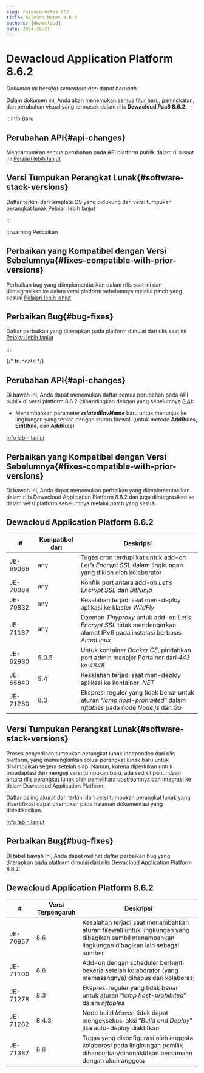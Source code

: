 ```yaml
---
slug: release-notes-862
title: Release Notes 8.6.2
authors: [dewacloud]
date: 2024-10-21
---
```

# Dewacloud Application Platform 8.6.2

_Dokumen ini bersifat sementara dan dapat berubah._

Dalam dokumen ini, Anda akan menemukan semua fitur baru, peningkatan, dan perubahan visual yang termasuk dalam rilis **Dewacloud PaaS 8.6.2**.

:::info Baru

## Perubahan API{#api-changes}

Mencantumkan semua perubahan pada API platform publik dalam rilis saat ini [Pelajari lebih lanjut](#api-changes)

## Versi Tumpukan Perangkat Lunak{#software-stack-versions}

Daftar terkini dari template OS yang didukung dan versi tumpukan perangkat lunak [Pelajari lebih lanjut](#software-stack-versions)

:::

:::warning Perbaikan

## Perbaikan yang Kompatibel dengan Versi Sebelumnya{#fixes-compatible-with-prior-versions}

Perbaikan bug yang diimplementasikan dalam rilis saat ini dan diintegrasikan ke dalam versi platform sebelumnya melalui patch yang sesuai [Pelajari lebih lanjut](#fixes-compatible-with-prior-versions)

## Perbaikan Bug{#bug-fixes}

Daftar perbaikan yang diterapkan pada platform dimulai dari rilis saat ini [Pelajari lebih lanjut](#bug-fixes)

:::

{/* truncate */}

## Perubahan API{#api-changes}

Di bawah ini, Anda dapat menemukan daftar semua perubahan pada API publik di versi platform 8.6.2 (dibandingkan dengan yang sebelumnya [8.4](<https://docs.dewacloud.com/release-notes/release-notes-84/#api-changes>)):

  * Menambahkan parameter _**relatedEnvName**_ baru untuk menunjuk ke lingkungan yang terkait dengan aturan firewall (untuk metode **AddRules**, **EditRule**, dan **AddRule**)

[Info lebih lanjut](<https://docs.jelastic.com/api/>)



## Perbaikan yang Kompatibel dengan Versi Sebelumnya{#fixes-compatible-with-prior-versions}

Di bawah ini, Anda dapat menemukan perbaikan yang diimplementasikan dalam rilis Dewacloud Application Platform 8.6.2 dan juga diintegrasikan ke dalam versi platform sebelumnya melalui patch yang sesuai.

Dewacloud Application Platform 8.6.2  
---  
| **#** | **Kompatibel dari** | **Deskripsi**  
---|---|---  
JE-69066 | any | Tugas cron terduplikat untuk add-on _Let’s Encrypt SSL_ dalam lingkungan yang diklon oleh kolaborator  
JE-70084 | any | Konflik port antara add-on _Let’s Encrypt SSL_ dan _BitNinja_  
JE-70832 | any | Kesalahan terjadi saat men-deploy aplikasi ke klaster _WildFly_  
JE-71137 | any | Daemon _Tinyproxy_ untuk add-on _Let’s Encrypt SSL_ tidak mendengarkan alamat IPv6 pada instalasi berbasis _AlmaLinux_  
JE-62980 | 5.0.5 | Untuk kontainer _Docker CE_, pindahkan port admin manajer Portainer dari _443_ ke _4848_  
JE-65840 | 5.4 | Kesalahan terjadi saat men-deploy aplikasi ke kontainer _.NET_  
JE-71280 | 8.3 | Ekspresi reguler yang tidak benar untuk aturan “_icmp host-prohibited_” dalam _nftables_ pada node _Node.js_ dan _Go_  
  


## Versi Tumpukan Perangkat Lunak{#software-stack-versions}

Proses penyediaan tumpukan perangkat lunak independen dari rilis platform, yang memungkinkan solusi perangkat lunak baru untuk disampaikan segera setelah siap. Namun, karena diperlukan untuk beradaptasi dan menguji versi tumpukan baru, ada sedikit penundaan antara rilis perangkat lunak oleh pemelihara upstreamnya dan integrasi ke dalam Dewacloud Application Platform.

Daftar paling akurat dan terkini dari [versi tumpukan perangkat lunak](<https://docs.dewacloud.com/docs/software-stacks-versions/>) yang disertifikasi dapat ditemukan pada halaman dokumentasi yang didedikasikan.

[Info lebih lanjut](<https://docs.dewacloud.com/docs/software-stacks-versions/>)



## Perbaikan Bug{#bug-fixes}

Di tabel bawah ini, Anda dapat melihat daftar perbaikan bug yang diterapkan pada platform dimulai dari rilis Dewacloud Application Platform 8.6.2:

Dewacloud Application Platform 8.6.2  
---  
| **#** | **Versi Terpengaruh** | **Deskripsi**  
---|---|---  
JE-70957 | 8.6 | Kesalahan terjadi saat menambahkan aturan firewall untuk lingkungan yang dibagikan sambil menambahkan lingkungan dibagikan lain sebagai sumber  
JE-71100 | 8.6 | Add-on dengan scheduler berhenti bekerja setelah kolaborator (yang memasangnya) dihapus dari kolaborasi  
JE-71278 | 8.3 | Ekspresi reguler yang tidak benar untuk aturan “_icmp host-prohibited_” dalam _nftables_  
JE-71282 | 8.4.3 | Node build _Maven_ tidak dapat mengeksekusi aksi “_Build and Deploy_” jika auto-deploy diaktifkan  
JE-71387 | 8.6 | Tugas yang dikonfigurasi oleh anggota kolaborasi pada lingkungan pemilik dihancurkan/dinonaktifkan bersamaan dengan akun anggota  
  
